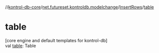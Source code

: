 //[kontrol-db-core](../../../index.md)/[net.futureset.kontroldb.modelchange](../index.md)/[InsertRows](index.md)/[table](table.md)

# table

[core engine and default templates for kontrol-db]\
val [table](table.md): Table
